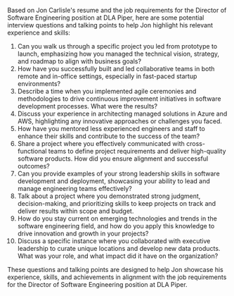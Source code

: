 Based on Jon Carlisle's resume and the job requirements for the Director of Software Engineering position at DLA Piper, here are some potential interview questions and talking points to help Jon highlight his relevant experience and skills:

1. Can you walk us through a specific project you led from prototype to launch, emphasizing how you managed the technical vision, strategy, and roadmap to align with business goals?
2. How have you successfully built and led collaborative teams in both remote and in-office settings, especially in fast-paced startup environments?
3. Describe a time when you implemented agile ceremonies and methodologies to drive continuous improvement initiatives in software development processes. What were the results?
4. Discuss your experience in architecting managed solutions in Azure and AWS, highlighting any innovative approaches or challenges you faced.
5. How have you mentored less experienced engineers and staff to enhance their skills and contribute to the success of the team?
6. Share a project where you effectively communicated with cross-functional teams to define project requirements and deliver high-quality software products. How did you ensure alignment and successful outcomes?
7. Can you provide examples of your strong leadership skills in software development and deployment, showcasing your ability to lead and manage engineering teams effectively?
8. Talk about a project where you demonstrated strong judgment, decision-making, and prioritizing skills to keep projects on track and deliver results within scope and budget.
9. How do you stay current on emerging technologies and trends in the software engineering field, and how do you apply this knowledge to drive innovation and growth in your projects?
10. Discuss a specific instance where you collaborated with executive leadership to curate unique locations and develop new data products. What was your role, and what impact did it have on the organization?

These questions and talking points are designed to help Jon showcase his experience, skills, and achievements in alignment with the job requirements for the Director of Software Engineering position at DLA Piper.